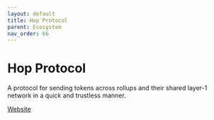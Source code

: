 ```yaml
---
layout: default
title: Hop Protocol
parent: Ecosystem
nav_order: 66
---
```

# Hop Protocol

A protocol for sending tokens across rollups and their shared layer-1 network in a quick and trustless manner.

[Website](https://hop.exchange/)